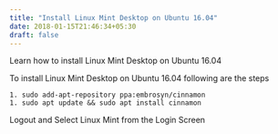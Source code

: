 ```yaml
---
title: "Install Linux Mint Desktop on Ubuntu 16.04"
date: 2018-01-15T21:46:34+05:30
draft: false
---
```


Learn how to install Linux Mint Desktop on Ubuntu 16.04

<!--more-->

To install Linux Mint Desktop on Ubuntu 16.04 following are the steps

    1. sudo add-apt-repository ppa:embrosyn/cinnamon
    1. sudo apt update && sudo apt install cinnamon

Logout and Select Linux Mint from the Login Screen
